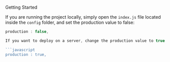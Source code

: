 Getting Started

If you are running the project locally, simply open the `index.js` file located inside the `config` folder, and set the production value to false:

```javascript
production : false, 

If you want to deploy on a server, change the production value to true:

```javascript
production : true,
